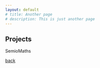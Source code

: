 ```yaml
---
layout: default
# title: Another page
# description: This is just another page
---
```


## Projects

SemioMaths

[back](./)
